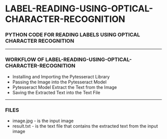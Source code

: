 # LABEL-READING-USING-OPTICAL-CHARACTER-RECOGNITION

### PYTHON CODE FOR READING LABELS USING OPTICAL CHARACTER RECOGNITION

-----

### WORKFLOW OF LABEL-READING-USING-OPTICAL-CHARACTER-RECOGNITION

- Installing and Importing the Pytesseract Library
- Passing the Image into the Pytesseract Model
- Pytesseract Model Extract the Text from the Image
- Saving the Extracted Text into the Text File

-----

### FILES

- image.jpg  - is the input image
- result.txt - is the text file that contains the extracted text from the input image
